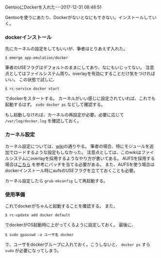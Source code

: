 GentooにDockerを入れた---2017-12-31 08:48:51

Gentooを使うにあたり、Dockerがないとなにもできない。インストールしていく。

### dockerインストール

先にカーネルの設定をしてもいいが、筆者はとりあえず入れた。

```
$ emerge app-emulation/docker
```

筆者のUSEフラグはデフォルトのままにしてあり、なにもいじってない。
注意点としてはファイルシステム周り。overlayを有効にすることだけ気をつければいい。
この状態で試しに、

```
$ rc-service docker start
```

でdockerをスタートする。
カーネルがいい感じに設定されていれば、これでも起動するはず。 `sudo docker ps` などして確認する。

もし起動しなければ、カーネルの再設定が必要。必要に応じて `/var/log/docker.log` を確認しておく。

### カーネル設定

カーネル設定については、[wiki](https://wiki.gentoo.org/wiki/Docker)の通りやる。
筆者の場合、特にモジュールを追加でロードするような設定もしなかった。
注意点としては、このwikiはファイルシステムにoverlayを採用するようなやり方が書いてある。
AUFSを採用する場合は[こちら](https://wiki.gentoo.org/wiki/Aufs) を参考にパッチを当てる必要がある。
また、AUFSを使う場合はdockerインストール時にaufsのUSEフラグを立てておくことも必要。

カーネル設定したら `grub-mkconfig` して再起動する。

### 使用準備

これでdockerがちゃんと起動することを確認する。
また、

```
$ rc-update add docker default
```

でdockerがOS起動時に上がってくるように設定しておく。
最後に、

```
$ sudo gpasswd -a ユーザ名 docker
```

で、ユーザをdockerグループに入れておく。こうしないと、 `docker ps` すら `sudo` が必要になってしまう。
